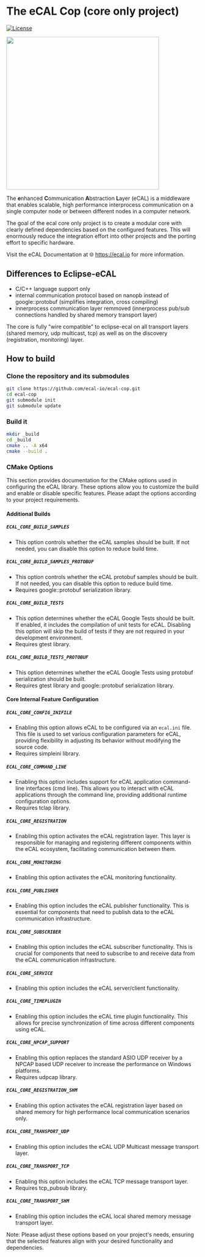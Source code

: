 
# The eCAL Cop (core only project)

[![License](https://img.shields.io/github/license/continental/ecal.svg?style=flat)](LICENSE.txt)

<img src="https://github.com/eclipse-ecal/ecal-core/assets/49162693/c978a0f8-b9f1-4461-8dee-870e134b47bd" width="400">

The **e**nhanced **C**ommunication **A**bstraction **L**ayer (eCAL) is a middleware that enables scalable, high performance interprocess communication on a single computer node or between different nodes in a computer network. 

The goal of the ecal core only project is to create a modular core with clearly defined dependencies based on the configured features. This will enormously reduce the integration effort into other projects and the porting effort to specific hardware.

Visit the eCAL Documentation at 🌐 https://ecal.io for more information.

## Differences to Eclipse-eCAL
  - C/C++ language support only
  - internal communication protocol based on nanopb instead of google::protobuf (simplifies integration, cross compiling)
  - innerprocess communication layer remmoved (innerprocess pub/sub connections handled by shared memory transport layer)

The core is fully "wire compatible" to eclipse-ecal on all transport layers (shared memory, udp multicast, tcp) as well as on the discovery (registration, monitoring) layer.

## How to build

### Clone the repository and its submodules

```bash
git clone https://github.com/ecal-io/ecal-cop.git
cd ecal-cop
git submodule init
git submodule update
```

### Build it

```bash
mkdir _build
cd _build
cmake .. -A x64
cmake --build .
```

### CMake Options

This section provides documentation for the CMake options used in configuring the eCAL library. These options allow you to customize the build and enable or disable specific features. Please adapt the options according to your project requirements.

#### Additional Builds

##### `ECAL_CORE_BUILD_SAMPLES`
- This option controls whether the eCAL samples should be built. If not needed, you can disable this option to reduce build time.

##### `ECAL_CORE_BUILD_SAMPLES_PROTOBUF`
- This option controls whether the eCAL protobuf samples should be built. If not needed, you can disable this option to reduce build time.
- Requires google::protobuf serialization library.

##### `ECAL_CORE_BUILD_TESTS`
- This option determines whether the eCAL Google Tests should be built. If enabled, it includes the compilation of unit tests for eCAL. Disabling this option will skip the build of tests if they are not required in your development environment.
- Requires gtest library.

##### `ECAL_CORE_BUILD_TESTS_PROTOBUF`
- This option determines whether the eCAL Google Tests using protobuf serialization should be built.
- Requires gtest library and google::protobuf serialization library.

#### Core Internal Feature Configuration

##### `ECAL_CORE_CONFIG_INIFILE`
- Enabling this option allows eCAL to be configured via an `ecal.ini` file. This file is used to set various configuration parameters for eCAL, providing flexibility in adjusting its behavior without modifying the source code.
- Requires simpleini library.

##### `ECAL_CORE_COMMAND_LINE`
- Enabling this option includes support for eCAL application command-line interfaces (cmd line). This allows you to interact with eCAL applications through the command line, providing additional runtime configuration options.
- Requires tclap library.

##### `ECAL_CORE_REGISTRATION`
- Enabling this option activates the eCAL registration layer. This layer is responsible for managing and registering different components within the eCAL ecosystem, facilitating communication between them.

##### `ECAL_CORE_MONITORING`
- Enabling this option activates the eCAL monitoring functionality.

##### `ECAL_CORE_PUBLISHER`
- Enabling this option includes the eCAL publisher functionality. This is essential for components that need to publish data to the eCAL communication infrastructure.

##### `ECAL_CORE_SUBSCRIBER`
- Enabling this option includes the eCAL subscriber functionality. This is crucial for components that need to subscribe to and receive data from the eCAL communication infrastructure.

##### `ECAL_CORE_SERVICE`
- Enabling this option includes the eCAL server/client functionality.

##### `ECAL_CORE_TIMEPLUGIN`
- Enabling this option includes the eCAL time plugin functionality. This allows for precise synchronization of time across different components using eCAL.

##### `ECAL_CORE_NPCAP_SUPPORT`
- Enabling this option replaces the standard ASIO UDP receiver by a NPCAP based UDP receiver to increase the performance on Windows platforms.
- Requires udpcap library.

##### `ECAL_CORE_REGISTRATION_SHM`
- Enabling this option activates the eCAL registration layer based on shared memory for high performance local communication scenarios only.

##### `ECAL_CORE_TRANSPORT_UDP`
- Enabling this option includes the eCAL UDP Multicast message transport layer.

##### `ECAL_CORE_TRANSPORT_TCP`
- Enabling this option includes the eCAL TCP message transport layer.
- Requires tcp_pubsub library.

##### `ECAL_CORE_TRANSPORT_SHM`
- Enabling this option includes the eCAL local shared memory message transport layer.

Note: Please adjust these options based on your project's needs, ensuring that the selected features align with your desired functionality and dependencies.
